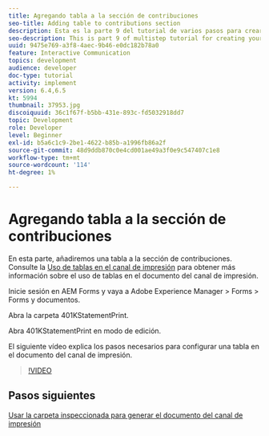 ```yaml
---
title: Agregando tabla a la sección de contribuciones
seo-title: Adding table to contributions section
description: Esta es la parte 9 del tutorial de varios pasos para crear su primer documento de comunicación interactiva. En esta parte, añadiremos una tabla a la sección de contribuciones.
seo-description: This is part 9 of multistep tutorial for creating your first interactive communication document.In this part, we will add a table to the contributions section.
uuid: 9475e769-a3f8-4aec-9b46-e0dc182b78a0
feature: Interactive Communication
topics: development
audience: developer
doc-type: tutorial
activity: implement
version: 6.4,6.5
kt: 5994
thumbnail: 37953.jpg
discoiquuid: 36c1f67f-b5bb-431e-893c-fd5032918dd7
topic: Development
role: Developer
level: Beginner
exl-id: b5a6c1c9-2be1-4622-b85b-a1996fb86a2f
source-git-commit: 48d9ddb870c0e4cd001ae49a3f0e9c547407c1e8
workflow-type: tm+mt
source-wordcount: '114'
ht-degree: 1%

---
```


# Agregando tabla a la sección de contribuciones

En esta parte, añadiremos una tabla a la sección de contribuciones.
Consulte la [Uso de tablas en el canal de impresión](/help/forms/interactive-communications/table-in-print-channel-documents-video-use.md) para obtener más información sobre el uso de tablas en el documento del canal de impresión.

Inicie sesión en AEM Forms y vaya a Adobe Experience Manager > Forms > Forms y documentos.

Abra la carpeta 401KStatementPrint.

Abra 401KStatementPrint en modo de edición.

El siguiente vídeo explica los pasos necesarios para configurar una tabla en el documento del canal de impresión.

>[!VIDEO](https://video.tv.adobe.com/v/27769?quality=12&learn=on)

## Pasos siguientes

[Usar la carpeta inspeccionada para generar el documento del canal de impresión](./using-watched-folder-to-generate-document.md)